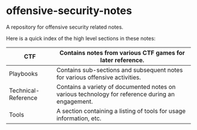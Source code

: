 # offensive-security-notes
A repository for offensive security related notes.

Here is a quick index of the high level sections in these notes:

| CTF                 | Contains notes from various CTF games for later reference.                                       |
| ------------------- | ------------------------------------------------------------------------------------------------ |
| Playbooks           | Contains sub-sections and subsequent notes for various offensive activities.                     |
| Technical-Reference | Contains a variety of documented notes on various technology for reference during an engagement. |
| Tools               | A section containing a listing of tools for usage information, etc.                              |
